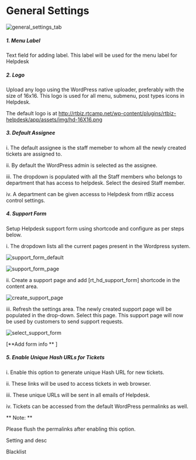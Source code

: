 # General Settings


![general_settings_tab](https://cloud.githubusercontent.com/assets/9676513/6480450/d4fe93b2-c279-11e4-969c-ae6e0112625a.png)


##### 1. Menu Label
Text field for adding label. This label will be used for the menu label for Helpdesk

##### 2. Logo
Upload any logo using the WordPress native uploader, preferably with the size of 16x16. This logo is used for all menu, submenu, post types icons in Helpdesk.

The default logo is at http://rtbiz.rtcamp.net/wp-content/plugins/rtbiz-helpdesk/app/assets/img/hd-16X16.png

##### 3. Default Assignee

i. The default assignee is the staff memeber to whom all the newly created tickets are assigned to.

ii. By default the WordPress admin is selected as the assignee.

iii. The dropdown is populated with all the Staff members who belongs to department that has access to helpdesk. Select the desired Staff member.

iv. A department can be given accesss to Helpdesk from rtBiz access control settings.

##### 4. Support Form

Setup Helpdesk support form using shortcode and configure as per steps below.

i. The dropdown lists all the current pages present in the Wordpress system.

![support_form_default](https://cloud.githubusercontent.com/assets/9676513/6480243/ba65605a-c277-11e4-9ce6-c427e001490e.png)


![support_form_page](https://cloud.githubusercontent.com/assets/9676513/6480244/ba8579f8-c277-11e4-86c3-bb96e69b36e8.png)

ii. Create a support page and add [rt_hd_support_form] shortcode in the content area.


![create_support_page](https://cloud.githubusercontent.com/assets/9676513/6480319/89ce59e6-c278-11e4-8beb-b37be40e7880.png)

iii. Refresh the settings area. The newly created support page will be populated in the drop-down. Select this page. This support page will now be used by customers to send support requests.

![select_support_form](https://cloud.githubusercontent.com/assets/9676513/6480262/f5026802-c277-11e4-81e1-62145daf208e.png)


[**Add form info ** ]

##### 5. Enable Unique Hash URLs for Tickets

i. Enable this option to generate unique Hash URL for new tickets.

ii. These links will be used to access tickets in web browser.

iii. These unique URLs will be sent in all emails of Helpdesk.

iv. Tickets can be accessed from the default WordPress permalinks as well.

** Note: **

Please flush the permalinks after enabling this option.

Setting and desc

Blacklist



